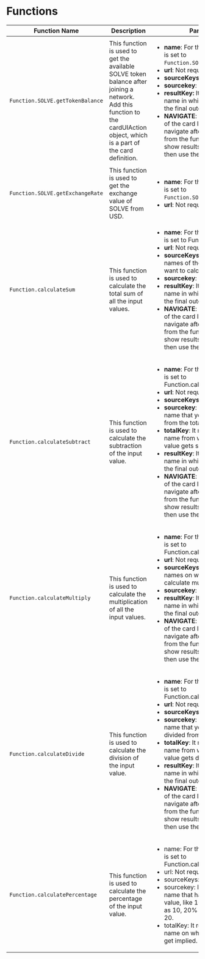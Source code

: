 # Functions

| Function Name                    | Description                                                                                                                                                                   | Parameters                                                                                                                                                                                                                                                                                                                                                                                                                                                                                                                                                                                                                                                                                                                                                                      |
| -------------------------------- | ----------------------------------------------------------------------------------------------------------------------------------------------------------------------------- | ------------------------------------------------------------------------------------------------------------------------------------------------------------------------------------------------------------------------------------------------------------------------------------------------------------------------------------------------------------------------------------------------------------------------------------------------------------------------------------------------------------------------------------------------------------------------------------------------------------------------------------------------------------------------------------------------------------------------------------------------------------------------------- |
| `Function.SOLVE.getTokenBalance` | This function is used to get the available SOLVE token balance after joining a network. Add this function to the cardUIAction object, which is a part of the card definition. | <ul><li><strong>name</strong>: For this action, the name is set to <code>Function.SOLVE.getTokenBalance</code>.</li><li><strong>url</strong>: Not required</li><li><strong>sourceKeys</strong>: Not required</li><li><strong>sourcekey</strong>: Not required</li><li><strong>resultKey:</strong> It requires the key name in which you want to store the final outcome of the function.</li><li><strong>NAVIGATE</strong>: It requires the value of the card ID where you want to navigate after getting the result from the function. If you want to show results on the same card, then use the same card ID.</li></ul>                                                                                                                                                      |
| `Function.SOLVE.getExchangeRate` | This function is used to get the exchange value of SOLVE from USD.                                                                                                            | <ul><li><strong>name</strong>: For this action, the name is set to <code>Function.SOLVE.getExchangeRate</code></li><li><strong>url</strong>: Not required.</li></ul>                                                                                                                                                                                                                                                                                                                                                                                                                                                                                                                                                                                                            |
| `Function.calculateSum`          | This function is used to calculate the total sum of all the input values.                                                                                                     | <ul><li><strong>name</strong>: For this action, the name is set to Function.calculateSum.</li><li><strong>url</strong>: Not required</li><li><strong>sourceKeys</strong>: It requires the names of the keys on which you want to calculate the sum.</li><li><strong>sourcekey</strong>: Not required</li><li><strong>resultKey</strong>: It requires the key name in which you want to store the final outcome of the function.</li><li><strong>NAVIGATE</strong>: It requires the value of the card ID where you want to navigate after getting the result from the function. If you want to show results on the same card, then use the same card ID.</li></ul>                                                                                                               |
| `Function.calculateSubtract`     | This function is used to calculate the subtraction of the input value.                                                                                                        | <ul><li><strong>name</strong>: For this action, the name is set to Function.calculateSubstract</li><li><strong>url</strong>: Not required</li><li><strong>sourceKeys</strong>: Not required</li><li><strong>sourcekey</strong>: It requires the key name that you want to subtract from the totalKey.</li><li><strong>totalKey</strong>: It requires the key name from which the source key value gets subtracted.</li><li><strong>resultKey</strong>: It requires the key name in which you want to store the final outcome of the function.</li><li><strong>NAVIGATE</strong>: It requires the value of the card ID where you want to navigate after getting the result from the function. If you want to show results on the same card, then use the same card ID.</li></ul> |
| `Function.calculateMultiply`     | This function is used to calculate the multiplication of all the input values.                                                                                                | <ul><li><strong>name</strong>: For this action, the name is set to Function.calculateMultiply</li><li><strong>url</strong>: Not required</li><li><strong>sourceKeys</strong>: It requires the key names on which you want to calculate multiplication.</li><li><strong>sourcekey</strong>: Not required</li><li><strong>resultKey</strong>: It requires the key name in which you want to store the final outcome of the function.</li><li><strong>NAVIGATE</strong>: It requires the value of the card ID where you want to navigate after getting the result from the function. If you want to show results on the same card, then use the same card ID.</li></ul>                                                                                                            |
| `Function.calculateDivide`       | This function is used to calculate the division of the input value.                                                                                                           | <ul><li><strong>name</strong>: For this action, the name is set to Function.calculateDivision</li><li><strong>url</strong>: Not required</li><li><strong>sourceKeys</strong>: Not required</li><li><strong>sourcekey</strong>: It requires the key name that you want to get divided from the totalKey.</li><li><strong>totalKey</strong>: It requires the key name from which the source key value gets divided.</li><li><strong>resultKey</strong>: It requires the key name in which you want to store the final outcome of the function.</li><li><strong>NAVIGATE</strong>: It requires the value of the card ID where you want to navigate after getting the result from the function. If you want to show results on the same card, then use the same card ID.</li></ul>  |
| `Function.calculatePercentage`   | This function is used to calculate the percentage of the input value.                                                                                                         | <ul><li>name: For this action, the name is set to Function.calculatePercentage</li><li>url: Not required</li><li>sourceKeys: Not required</li><li>sourcekey: It requires the key name that has the percentage value, like 10% should be used as 10, 20% should be used as 20.</li><li>totalKey: It requires the key name on which sourceKey will get implied.</li></ul>                                                                                                                                                                                                                                                                                                                                                                                                         |


